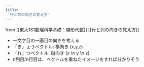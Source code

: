 ```yaml
---
title:
 '行と列の向きの覚え方'
---
```


from [[東大1S1数理科学基礎：線形代数]]
[[行と列の向きの覚え方]]
- 一文字目の一画目の向きを考える
- 「ぎ」ょうベクトル: 横向き (x,y,z)
- 「れ」つベクトル: 縦向き (x \n y \n z)
- n列目/n行目は、ベクトルを重ねたイメージをすれば分かりそう
